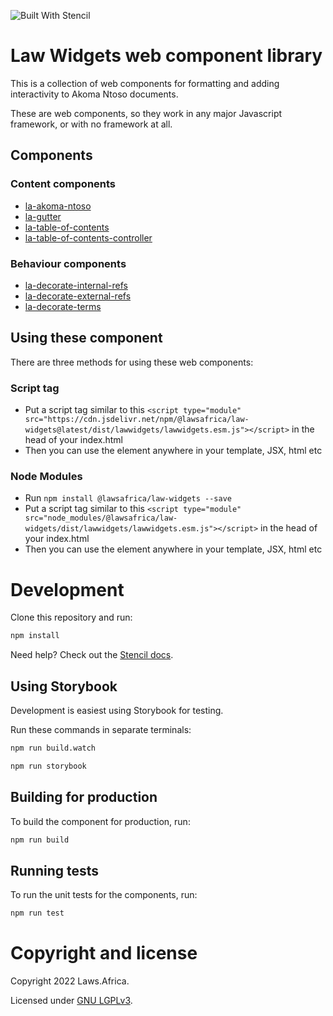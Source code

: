 ![Built With Stencil](https://img.shields.io/badge/-Built%20With%20Stencil-16161d.svg?logo=data%3Aimage%2Fsvg%2Bxml%3Bbase64%2CPD94bWwgdmVyc2lvbj0iMS4wIiBlbmNvZGluZz0idXRmLTgiPz4KPCEtLSBHZW5lcmF0b3I6IEFkb2JlIElsbHVzdHJhdG9yIDE5LjIuMSwgU1ZHIEV4cG9ydCBQbHVnLUluIC4gU1ZHIFZlcnNpb246IDYuMDAgQnVpbGQgMCkgIC0tPgo8c3ZnIHZlcnNpb249IjEuMSIgaWQ9IkxheWVyXzEiIHhtbG5zPSJodHRwOi8vd3d3LnczLm9yZy8yMDAwL3N2ZyIgeG1sbnM6eGxpbms9Imh0dHA6Ly93d3cudzMub3JnLzE5OTkveGxpbmsiIHg9IjBweCIgeT0iMHB4IgoJIHZpZXdCb3g9IjAgMCA1MTIgNTEyIiBzdHlsZT0iZW5hYmxlLWJhY2tncm91bmQ6bmV3IDAgMCA1MTIgNTEyOyIgeG1sOnNwYWNlPSJwcmVzZXJ2ZSI%2BCjxzdHlsZSB0eXBlPSJ0ZXh0L2NzcyI%2BCgkuc3Qwe2ZpbGw6I0ZGRkZGRjt9Cjwvc3R5bGU%2BCjxwYXRoIGNsYXNzPSJzdDAiIGQ9Ik00MjQuNywzNzMuOWMwLDM3LjYtNTUuMSw2OC42LTkyLjcsNjguNkgxODAuNGMtMzcuOSwwLTkyLjctMzAuNy05Mi43LTY4LjZ2LTMuNmgzMzYuOVYzNzMuOXoiLz4KPHBhdGggY2xhc3M9InN0MCIgZD0iTTQyNC43LDI5Mi4xSDE4MC40Yy0zNy42LDAtOTIuNy0zMS05Mi43LTY4LjZ2LTMuNkgzMzJjMzcuNiwwLDkyLjcsMzEsOTIuNyw2OC42VjI5Mi4xeiIvPgo8cGF0aCBjbGFzcz0ic3QwIiBkPSJNNDI0LjcsMTQxLjdIODcuN3YtMy42YzAtMzcuNiw1NC44LTY4LjYsOTIuNy02OC42SDMzMmMzNy45LDAsOTIuNywzMC43LDkyLjcsNjguNlYxNDEuN3oiLz4KPC9zdmc%2BCg%3D%3D&colorA=16161d&style=flat-square)

# Law Widgets web component library

This is a collection of web components for formatting and adding interactivity to Akoma Ntoso documents.

These are web components, so they work in any major Javascript framework, or with no framework at all.

## Components

### Content components

- [la-akoma-ntoso](src/components/akoma-ntoso/readme.md)
- [la-gutter](src/components/gutter/readme.md)
- [la-table-of-contents](src/components/table-of-contents/readme.md)
- [la-table-of-contents-controller](src/components/table-of-contents-controller/readme.md)

### Behaviour components

- [la-decorate-internal-refs](src/components/decorate-internal-refs/readme.md)
- [la-decorate-external-refs](src/components/decorate-external-refs/readme.md)
- [la-decorate-terms](src/components/decorate-terms/readme.md)

## Using these component

There are three methods for using these web components:

### Script tag

- Put a script tag similar to this `<script type="module" src="https://cdn.jsdelivr.net/npm/@lawsafrica/law-widgets@latest/dist/lawwidgets/lawwidgets.esm.js"></script>` in the head of your index.html
- Then you can use the element anywhere in your template, JSX, html etc

### Node Modules

- Run `npm install @lawsafrica/law-widgets --save`
- Put a script tag similar to this `<script type="module" src="node_modules/@lawsafrica/law-widgets/dist/lawwidgets/lawwidgets.esm.js"></script>` in the head of your index.html
- Then you can use the element anywhere in your template, JSX, html etc

# Development

Clone this repository and run:

```bash
npm install
```

Need help? Check out the [Stencil docs](https://stenciljs.com/docs/my-first-component).

## Using Storybook

Development is easiest using Storybook for testing.

Run these commands in separate terminals:

```bash
npm run build.watch
```

```bash
npm run storybook
```

## Building for production

To build the component for production, run:

```bash
npm run build
```

## Running tests

To run the unit tests for the components, run:

```bash
npm run test
```

# Copyright and license

Copyright 2022 Laws.Africa.

Licensed under [GNU LGPLv3](LICENSE).
